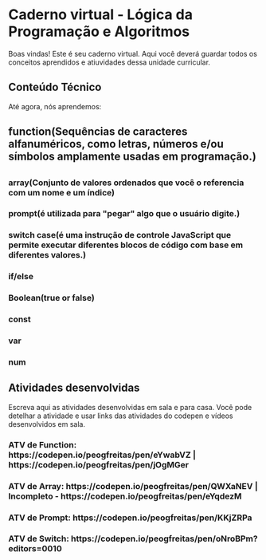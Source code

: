 # Caderno virtual - Lógica da Programação e Algoritmos
Boas vindas! Este é seu caderno virtual. Aqui você deverá guardar todos os conceitos aprendidos e atiuvidades dessa unidade curricular. 


## Conteúdo Técnico
Até agora, nós aprendemos: 
<h2>function(Sequências de caracteres alfanuméricos, como letras, números e/ou símbolos amplamente usadas em programação.)<h2> 
<h3>array(Conjunto de valores ordenados que você o referencia com um nome e um índice)<h3>
<h3>prompt(é utilizada para "pegar" algo que o usuário digite.)<h3>
<h3>switch case(é uma instrução de controle JavaScript que permite executar diferentes blocos de código com base em diferentes valores.)<h3>
<h3>if/else<h3>
<h3>Boolean(true or false)
<h3>const<h3>
<h3>var<h3>
<h3>num<h3>


## Atividades desenvolvidas
Escreva aqui as atividades desenvolvidas em sala e para casa. Você pode detelhar a atividade e usar links das atividades do codepen e vídeos desenvolvidos em sala. 
<h3>ATV de Function: https://codepen.io/peogfreitas/pen/eYwabVZ | https://codepen.io/peogfreitas/pen/jOgMGer<h3>
<h3>ATV de Array: https://codepen.io/peogfreitas/pen/QWXaNEV | Incompleto - https://codepen.io/peogfreitas/pen/eYqdezM<h3>
<h3>ATV de Prompt: https://codepen.io/peogfreitas/pen/KKjZRPa<h3>
<h3>ATV de Switch: https://codepen.io/peogfreitas/pen/oNroBPm?editors=0010<h3>

